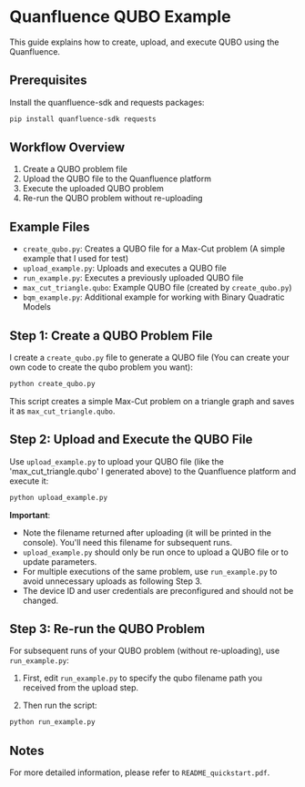 # Quanfluence QUBO Example

This guide explains how to create, upload, and execute QUBO using the Quanfluence.

## Prerequisites

Install the quanfluence-sdk and requests packages:

```bash
pip install quanfluence-sdk requests
```

## Workflow Overview

1. Create a QUBO problem file
2. Upload the QUBO file to the Quanfluence platform
3. Execute the uploaded QUBO problem
4. Re-run the QUBO problem without re-uploading

## Example Files

- `create_qubo.py`: Creates a QUBO file for a Max-Cut problem (A simple example that I used for test)
- `upload_example.py`: Uploads and executes a QUBO file
- `run_example.py`: Executes a previously uploaded QUBO file
- `max_cut_triangle.qubo`: Example QUBO file (created by `create_qubo.py`)
- `bqm_example.py`: Additional example for working with Binary Quadratic Models

## Step 1: Create a QUBO Problem File

I create a  `create_qubo.py` file to generate a QUBO file (You can create your own code to create the qubo problem you want):

```bash
python create_qubo.py
```

This script creates a simple Max-Cut problem on a triangle graph and saves it as `max_cut_triangle.qubo`.

## Step 2: Upload and Execute the QUBO File

Use `upload_example.py` to upload your QUBO file (like the 'max_cut_triangle.qubo' I generated above) to the Quanfluence platform and execute it:

```bash
python upload_example.py
```

**Important**: 
- Note the filename returned after uploading (it will be printed in the console). You'll need this filename for subsequent runs.
- `upload_example.py` should only be run once to upload a QUBO file or to update parameters.
- For multiple executions of the same problem, use `run_example.py` to avoid unnecessary uploads as following Step 3.
- The device ID and user credentials are preconfigured and should not be changed.

## Step 3: Re-run the QUBO Problem

For subsequent runs of your QUBO problem (without re-uploading), use `run_example.py`:

1. First, edit `run_example.py` to specify the qubo filename path you received from the upload step.

2. Then run the script:

```bash
python run_example.py
```

## Notes

For more detailed information, please refer to `README_quickstart.pdf`.
